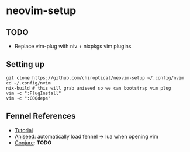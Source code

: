 # neovim-setup

## TODO

- Replace vim-plug with niv + nixpkgs vim plugins

## Setting up

```
git clone https://github.com/chiroptical/neovim-setup ~/.config/nvim
cd ~/.config/nvim
nix-build # this will grab aniseed so we can bootstrap vim plug
vim -c ":PlugInstall"
vim -c ":COQdeps"
```

## Fennel References

- [Tutorial](https://fennel-lang.org/tutorial)
- [Aniseed](https://github.com/Olical/aniseed): automatically load fennel -> lua when opening vim
- [Conjure](https://github.com/Olical/conjure): **TODO**
